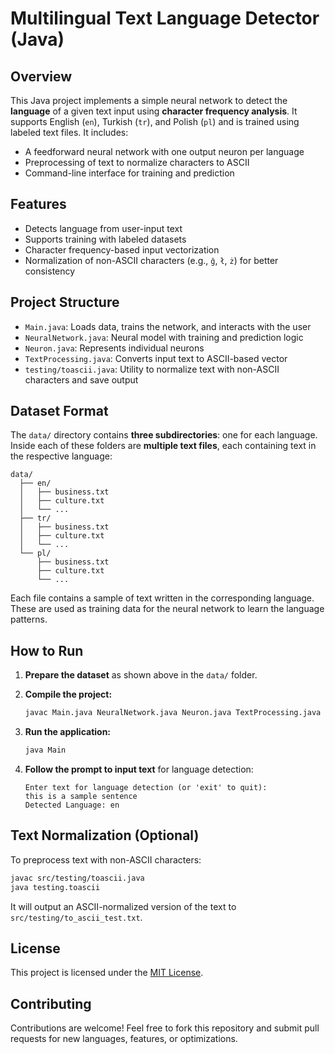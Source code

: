 # Multilingual Text Language Detector (Java)

## Overview

This Java project implements a simple neural network to detect the **language** of a given text input using **character frequency analysis**. It supports English (`en`), Turkish (`tr`), and Polish (`pl`) and is trained using labeled text files. It includes:

- A feedforward neural network with one output neuron per language
- Preprocessing of text to normalize characters to ASCII
- Command-line interface for training and prediction

## Features

- Detects language from user-input text
- Supports training with labeled datasets
- Character frequency-based input vectorization
- Normalization of non-ASCII characters (e.g., `ğ`, `ł`, `ż`) for better consistency

## Project Structure

- `Main.java`: Loads data, trains the network, and interacts with the user
- `NeuralNetwork.java`: Neural model with training and prediction logic
- `Neuron.java`: Represents individual neurons
- `TextProcessing.java`: Converts input text to ASCII-based vector
- `testing/toascii.java`: Utility to normalize text with non-ASCII characters and save output

## Dataset Format

The `data/` directory contains **three subdirectories**: one for each language. Inside each of these folders are **multiple text files**, each containing text in the respective language:

```
data/
  ├── en/
  │   ├── business.txt
  │   ├── culture.txt
  │   └── ...
  ├── tr/
  │   ├── business.txt
  │   ├── culture.txt
  │   └── ...
  └── pl/
      ├── business.txt
      ├── culture.txt
      └── ...
```

Each file contains a sample of text written in the corresponding language. These are used as training data for the neural network to learn the language patterns.

## How to Run

1. **Prepare the dataset** as shown above in the `data/` folder.

2. **Compile the project:**
   ```bash
   javac Main.java NeuralNetwork.java Neuron.java TextProcessing.java
   ```

3. **Run the application:**
   ```bash
   java Main
   ```

4. **Follow the prompt to input text** for language detection:
   ```
   Enter text for language detection (or 'exit' to quit):
   this is a sample sentence
   Detected Language: en
   ```

## Text Normalization (Optional)

To preprocess text with non-ASCII characters:

```bash
javac src/testing/toascii.java
java testing.toascii
```

It will output an ASCII-normalized version of the text to `src/testing/to_ascii_test.txt`.

## License

This project is licensed under the [MIT License](LICENSE).

## Contributing

Contributions are welcome! Feel free to fork this repository and submit pull requests for new languages, features, or optimizations.
